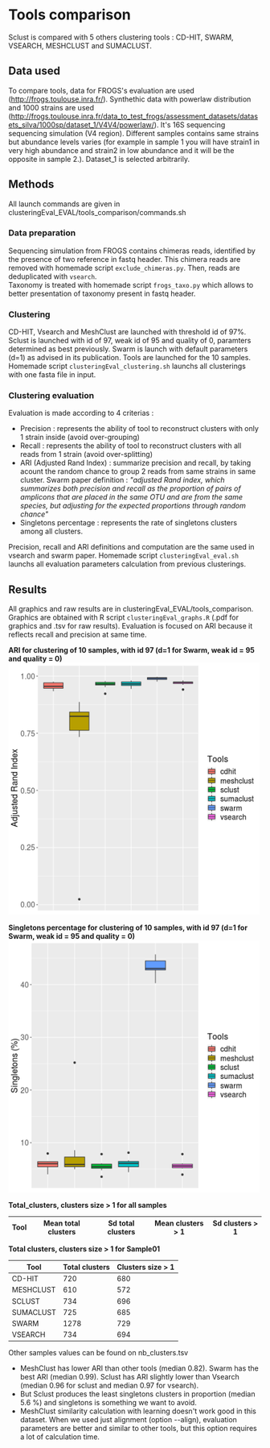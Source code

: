 # Tools comparison 

Sclust is compared with 5 others clustering tools : CD-HIT, SWARM, VSEARCH, MESHCLUST and SUMACLUST. 

## Data used 

To compare tools, data for FROGS's evaluation are used (http://frogs.toulouse.inra.fr/). Synthethic data with powerlaw distribution and 1000 strains are used (http://frogs.toulouse.inra.fr/data_to_test_frogs/assessment_datasets/datasets_silva/1000sp/dataset_1/V4V4/powerlaw/). It's 16S sequencing sequencing simulation (V4 region). Different samples contains same strains but abundance levels varies (for example in sample 1 you will have strain1 in very high abundance and strain2 in low abundance and it will be the opposite in sample 2.). Dataset_1 is selected arbitrarily.

## Methods 
All launch commands are given in clusteringEval_EVAL/tools_comparison/commands.sh 

### Data preparation 
Sequencing simulation from FROGS contains chimeras reads, identified by the presence of two reference in fastq header. This chimera reads are removed with homemade script `exclude_chimeras.py`. 
Then, reads are deduplicated with `vsearch`.  
Taxonomy is treated with homemade script `frogs_taxo.py` which allows to better presentation of taxonomy present in fastq header.

### Clustering  
CD-HIT, Vsearch and MeshClust are launched with threshold id of 97%. Sclust is launched with id of 97, weak id of 95 and quality of 0, paramters determined as best previously. Swarm is launch with default parameters (d=1) as advised in its publication. Tools are launched for the 10 samples. 
Homemade script `clusteringEval_clustering.sh` launchs all clusterings with one fasta file in input. 
 
### Clustering evaluation 
Evaluation is made according to 4 criterias :  
* Precision : represents the ability of tool to reconstruct clusters with only 1 strain inside (avoid over-grouping) 
* Recall : represents the ability of tool to reconstruct clusters with all reads from 1 strain (avoid over-splitting) 
* ARI (Adjusted Rand Index) : summarize precision and recall, by taking acount the random chance to group 2 reads from same strains in same cluster. 
Swarm paper definition : *"adjusted Rand index, which summarizes both precision and recall as the proportion of pairs of amplicons that are placed in the same OTU and are from the same species, but adjusting for the expected proportions through random chance"* 
* Singletons percentage : represents the rate of singletons clusters among all clusters. 

Precision, recall and ARI definitions and computation are the same used in vsearch and swarm paper. 
Homemade script `clusteringEval_eval.sh` launchs all evaluation parameters calculation from previous clusterings.  

## Results 

All graphics and raw results are in clusteringEval_EVAL/tools_comparison. Graphics are obtained with R script `clusteringEval_graphs.R` (.pdf for graphics and .tsv for raw results). 
Evaluation is focused on ARI because it reflects recall and precision at same time. 

**ARI for clustering of 10 samples, with id 97 (d=1 for Swarm, weak id = 95 and quality = 0)**
<img src="../clusteringEval_EVAL/tools_comparison/ari_boxplot.png" width="500">

**Singletons percentage for clustering of 10 samples, with id 97 (d=1 for Swarm, weak id = 95 and quality = 0)**
<img src="../clusteringEval_EVAL/tools_comparison/singletons_boxplot.png" width="500">

**Total_clusters, clusters size > 1 for all samples**   

|Tool|Mean total clusters|Sd total clusters|Mean clusters > 1|Sd clusters > 1| 
|------|--------------|-----------------|------------|-------------|

**Total clusters, clusters size > 1 for Sample01**  

|Tool|Total clusters|Clusters size > 1| 
|------|--------------|-----------------|
|CD-HIT|720|680|
|MESHCLUST|610|572|
|SCLUST|734|696|
|SUMACLUST|725|685|
|SWARM|1278|729|
|VSEARCH|734|694|

Other samples values can be found on nb_clusters.tsv 

* MeshClust has lower ARI than other tools (median 0.82). Swarm has the best ARI (median 0.99). Sclust has ARI slightly lower than Vsearch (median 0.96 for sclust and median 0.97 for vsearch). 
* But Sclust produces the least singletons clusters in proportion (median 5.6 %) and singletons is something we want to avoid. 
* MeshClust similarity calculation with learning doesn't work good in this dataset. When we used just alignment (option --align), evaluation parameters are better and similar to other tools, but this option requires a lot of calculation time.




 
